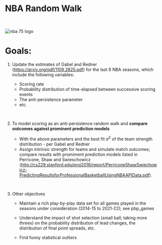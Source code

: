 # NBA Random Walk

<br>

![nba 75 logo](https://wallpaperaccess.com/full/1305340.jpg)


# Goals:

1. Update the estimates of Gabel and Redner (https://arxiv.org/pdf/1109.2825.pdf) for the last 8 NBA seasons, which include the following variables:
    
    - Scoring rate 
    - Probability distribution of time-elapsed between successive scoring events
    - The anti-persistence parameter 
    - etc.

<br>

2. To model scoring as an anti-persistence random walk and <strong> compare outcomes against prominent prediction models </strong>

    - With the above parameters and the best fit $\sigma^2$ of the team strength distribution - per Gabel and Redner
    - Assign intrinsic strength for teams and simulate match outcomes; compare results with promiment prediction models listed in Perricone, Shaw and Swieschowicz (http://cs229.stanford.edu/proj2016/report/PerriconeShawSwiechowicz-PredictingResultsforProfessionalBasketballUsingNBAAPIData.pdf).

<br>

3. Other objectives
 
    - Maintain a rich play-by-play data set for all games played in the seasons under consideration (2014-15 to 2021-22); see pbp_games

    - Understand the impact of shot selection (small ball; taking more threes) on the probability distribution of lead changes, the distribution of final point spreads, etc.

    - Find funny statistical outliers 
